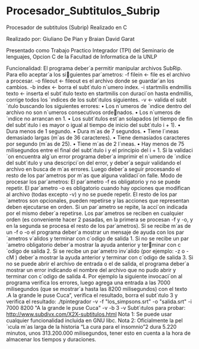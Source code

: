 # Procesador_Subtitulos_Subrip
Procesador de subtitulos (Subrip) Realizado en C

Realizado por: Giuliano De Pian y Braian David Garat

Presentado como Trabajo Practico Integrador (TPI) del Seminario de lenguajes, Opcion C de la Facultad de Informatica de la UNLP

Funcionalidad:
El programa deber´a permitir manipular archivos SubRip. Para ello aceptar´a los siguientes par´ametros:
-f filein ← file es el archivo a procesar.
-o fileout ← fileout es el archivo donde se guardar´an los cambios.
-b index ← borra el subt´ıtulo n´umero index.
-i startmilis endmillis texto ← inserta el subt´ıtulo texto en startmilis con duraci´on
hasta endmillis, corrige todos los ´ındices de los subt´ıtulos siguientes.
-v ← valida el subt´ıtulo buscando los siguientes errores:
• Los n´umeros de ´ındice dentro del archivo no son n´umeros consecutivos ordenados.
• Los n´umeros de ´ındice no arrancan en 1.
• Los subt´ıtulos est´an solapados (el tiempo de fin del subt´ıtulo i es mayor o
igual al tiempo de inicio del subt´ıtulo i + 1).
• Dura menos de 1 segundo.
• Dura m´as de 7 segundos.
• Tiene l´ıneas demasiado largas (m´as de 36 caracteres).
• Tiene demasiados caracteres por segundo (m´as de 25).
• Tiene m´as de 2 l´ıneas.
• Hay menos de 75 milisegundos entre el final del subt´ıtulo i y el principio del
i + 1.
Si la validaci´on encuentra alg´un error programa deber´a imprimir el n´umero de
´ındice del subt´ıtulo y una descripci´on del error, y deber´a seguir validando el archivo
en busca de m´as errores. Luego deber´a seguir procesando el resto de los par´ametros
por m´as que alguna validaci´on falle.
Modo de procesar los par´ametros:
El par´ametro -f es obligatorio y no se puede repetir.
El par´ametro -o es obligatorio cuando hay opciones que modifican al archivo (todas
excepto -v) y no se puede repetir.
El resto de los par´ametros son opcionales, pueden repetirse y las acciones que
representan deben ejecutarse en orden.
Si un par´ametro se repite, la acci´on indicada por el mismo deber´a repetirse.
Los par´ametros se reciben en cualquier orden (es conveniente hacer 2 pasadas, en la
primera se procesan -f y -o, y en la segunda se procesa el resto de los par´ametros).
Si se recibe m´as de un -f o -o el programa deber´a mostrar un mensaje de ayuda
con los par´ametros v´alidos y terminar con c´odigo de salida 1.
Si no se recibe un par´ametro obligatorio deber´a mostrar la ayuda anterior y terminar con c´odigo de salida 2.
Si se recibe un par´ametro inv´alido (por ejemplo: -z o -cM ) deber´a mostrar la ayuda
anterior y terminar con c´odigo de salida 3.
Si no se puede abrir el archivo de entrada o el de salida, el programa deber´a mostrar
un error indicando el nombre del archivo que no pudo abrir y terminar con c´odigo de
salida 4.
Por ejemplo la siguiente invocaci´on al programa verifica los errores, luego agrega una
entrada a las 7000 milisegundos (que se mostrar´a hasta las 8200 milisegundos) con el
texto .A la grande le puse Cuca”, verifica el resultado, borra el subt´ıtulo 3 y verifica el
resultado:
./tpintegrador -v -f "los_simpsons.srt" -o "salida.srt" -i 7000 8200 "A la grande le puse Cuca" -v -b 3 -v
Subt´ıtulos para probar: http://www.subdivx.com/X2X-subtitulos.html
Nota 1: Se puede usar cualquier funcionalidad incluida en GNU libc.
Nota 2: Oficialmente la pel´ıcula m´as larga de la historia “La cura para el insomnio”2
dura 5.220 minutos, unos 313.200.000 milisegundos, tener esto en cuenta a la hora de
almacenar los tiempos y duraciones.
